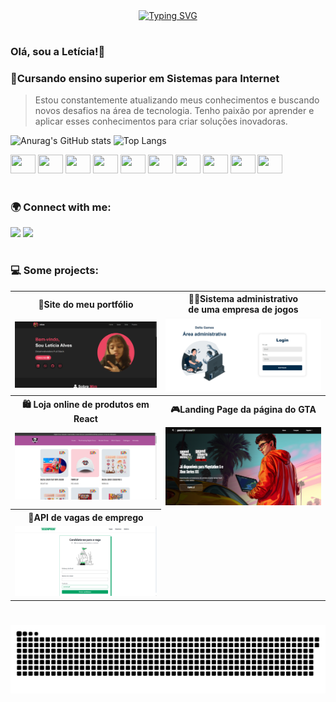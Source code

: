 <div align="center">
  <a href="https://git.io/typing-svg">
    <img src="https://readme-typing-svg.demolab.com?font=Fira+Code&weight=500&size=22&pause=1000&color=FF6E96&center=true&vCenter=true&random=false&width=524&lines=%E2%8A%B9+Welcome+to+my+profile!+%CB%99%E1%B5%95%CB%99+%E2%8A%B9+" alt="Typing SVG">
  </a>
</div>

#

### Olá, sou a Letícia!👋
### 📍Cursando ensino superior em Sistemas para Internet
> Estou constantemente atualizando meus conhecimentos e buscando novos desafios na área de tecnologia. Tenho paixão por aprender e aplicar esses conhecimentos para criar soluções inovadoras.

![Anurag's GitHub stats](https://github-readme-stats.vercel.app/api?username=leticiaok&show_icons=true&rank_icon=github&hide_border=true&theme=dracula)
![Top Langs](https://github-readme-stats.vercel.app/api/top-langs/?username=leticiaok&hide_border=true&theme=dracula&layout=compact)
 
<div style=display: inlineblock> 
          <img src="https://cdn.jsdelivr.net/gh/devicons/devicon/icons/python/python-original.svg" width=40 height=30/>
          <img src="https://cdn.jsdelivr.net/gh/devicons/devicon/icons/javascript/javascript-original.svg" width=40 height=30/>
          <img src="https://cdn.jsdelivr.net/gh/devicons/devicon/icons/php/php-original.svg" width=40 height=30/>  
           <img src="https://cdn.jsdelivr.net/gh/devicons/devicon/icons/mysql/mysql-original.svg" width=40 height=30/> 
          <img src="https://cdn.jsdelivr.net/gh/devicons/devicon/icons/html5/html5-original.svg" width=40 height=30/>
          <img src="https://cdn.jsdelivr.net/gh/devicons/devicon/icons/css3/css3-original.svg" width=40 height=30/>
          <img src="https://cdn.jsdelivr.net/gh/devicons/devicon/icons/react/react-original.svg" width=40 height=30/>
          <img src="https://cdn.jsdelivr.net/gh/devicons/devicon/icons/csharp/csharp-original.svg" width=40 height=30/>
          <img src="https://cdn.jsdelivr.net/gh/devicons/devicon/icons/java/java-original.svg" width=40 height=30/>
          <img src="https://cdn.jsdelivr.net/gh/devicons/devicon/icons/laravel/laravel-original.svg" width=40 height=30/>



          
</div> 

#

### 🌍 Connect with me:
<a href = "mailto:leticiaalves6540@gmail.com"><img src="https://img.shields.io/badge/-Gmail-%23333?style=for-the-badge&logo=gmail&logoColor=FF6E96" target="_blank"></a>
<a href = "https://www.linkedin.com/in/letícia-alves-007823238/"><img src="https://img.shields.io/badge/-LinkedIn-%23333?style=for-the-badge&logo=linkedin&logoColor=79DAFA" target="_blank"></a>

#

### 💻 Some projects:

<table>
  <tr>
    <th>📍Site do meu portfólio</th>
    <th>👩‍💻Sistema administrativo<br>de uma empresa de jogos</th>
  </tr>
  <tr>
    <td><a href="https://leticiaok.github.io/portfolio/"><img src="portifolio.png" width="480"></a></td>
    <td><a href="https://github.com/LeticiaOk/crud-delta"><img src="login.png" width="480"></a></td>
  </tr>
  <tr>
    <th>🛍️ Loja online de produtos em React</th>
    <th>🎮Landing Page da página do GTA</th>
  </tr>
  <tr>
   <td><a href="https://github.com/LeticiaOk/theAmazingDigitalCircus"><img src="loja.png" width="480"></a></td>
    <td><a href="https://github.com/LeticiaOk/projeto-gta/"><img src="landing-page-gta.png" width="480"></a></td>
  </tr>
  <tr>
    <th>💼API de vagas de emprego</th>
  </tr>
  <tr>
     <td><a href="https://github.com/LeticiaOk/api-desemprego"><img src="formulario.png" width="480"></a></td>
  </tr>
</table>

#

<picture align="center">
  <source media="(prefers-color-scheme: dark)" srcset="https://raw.githubusercontent.com/LeticiaOk/LeticiaOk/output/github-contribution-grid-snake-dark.svg">
  <source media="(prefers-color-scheme: light)" srcset="https://raw.githubusercontent.com/LeticiaOk/LeticiaOk/output/github-contribution-grid-snake-dark.svg">
  <img align="center" alt="github contribution grid snake animation" src="https://raw.githubusercontent.com/LeticiaOk/LeticiaOk/output/github-contribution-grid-snake.svg">
</picture>
